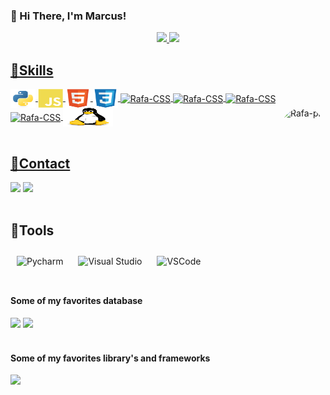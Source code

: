 ### 👋 Hi There, I'm Marcus!

<div align="center">
  <a href="https://github.com/">
  <img height="180em" src="https://github-readme-stats.vercel.app/api?username=marcustorre5&show_icons=true&theme=dark&include_all_commits=true&count_private=true"/>
  <img height="180em" src="https://github-readme-stats.vercel.app/api/top-langs/?username=marcustorre5&layout=compact&langs_count=7&theme=dark"/>
</div>
  
## 🚀Skills
   
</div>
<div style="display: inline_block">
  <img align="center" alt="Rafa-Python" height="30" width="40" src="https://raw.githubusercontent.com/devicons/devicon/master/icons/python/python-original.svg">
  <img align="center" alt="Rafa-Js" height="30" width="40" src="https://raw.githubusercontent.com/devicons/devicon/master/icons/javascript/javascript-plain.svg">
  <img align="center" alt="Rafa-HTML" height="30" width="40" src="https://raw.githubusercontent.com/devicons/devicon/master/icons/html5/html5-original.svg">
  <img align="center" alt="Rafa-CSS" height="30" width="40" src="https://raw.githubusercontent.com/devicons/devicon/master/icons/css3/css3-original.svg">
  <img align="center" alt="Rafa-CSS" height="30" width="80" src="https://img.shields.io/badge/MySQL-00000F?style=for-the-badge&logo=mysql&logoColor=white">
  <img align="center" alt="Rafa-CSS" height="30" width="80" src="https://img.shields.io/badge/Flask-000000?style=for-the-badge&logo=flask&logoColor=white">
  <img align="center" alt="Rafa-CSS" height="30" width="80" src="https://img.shields.io/badge/Perl-39457E?style=for-the-badge&logo=perl&logoColor=white">
  <img align="center" alt="Rafa-CSS" height="30" width="80" src="https://img.shields.io/badge/Windows-0078D6?style=for-the-badge&logo=windows&logoColor=white">
  <img align="center" alt="Rafa-CSS" height="30" width="80" src="https://raw.githubusercontent.com/devicons/devicon/master/icons/linux/linux-original.svg">
  <img align="right" alt="Rafa-pic" height="150" style="border-radius:50px;" src="https://c.tenor.com/rkY5QA5c3VAAAAAM/gato-digitando.gif">
</div>
</div>


<br>

## 💬Contact

<div>
  <a href = "mailto:marcusmt9@gmail.com"><img src="https://img.shields.io/badge/-Gmail-%23333?style=for-the-badge&logo=gmail&logoColor=white" target="_blank"></a>
  <a href="https://www.linkedin.com/in/marcusvatorres" target="_blank"><img src="https://img.shields.io/badge/-LinkedIn-%230077B5?style=for-the-badge&logo=linkedin&logoColor=white" target="_blank"></a>
</div>

<br>

## 🔭Tools


<div>
  <img style="margin: 10px" src="https://cdn.jsdelivr.net/gh/devicons/devicon/icons/pycharm/pycharm-original.svg" alt="Pycharm" height="30" />
  <img style="margin: 10px" src="https://cdn.jsdelivr.net/gh/devicons/devicon/icons/visualstudio/visualstudio-plain.svg" alt="Visual Studio" height="30" />
  <img style="margin: 10px" src="https://cdn.jsdelivr.net/gh/devicons/devicon/icons/vscode/vscode-original.svg" alt="VSCode" height="30" />
  
  
<div>

<br>

<div>
    <h4> Some of my favorites database</h4>
    <img src="https://img.shields.io/badge/PostgreSQL-316192?style=for-the-badge&logo=postgresql&logoColor=white" target="_blank">
    <img src="https://img.shields.io/badge/SQLite-07405E?style=for-the-badge&logo=sqlite&logoColor=white" target="_blank">
  </div>

<br>

 <div>
    <h4> Some of my favorites library's and frameworks</h4>
    <img src="https://img.shields.io/badge/Django-092E20?style=for-the-badge&logo=django&logoColor=white" target="_blank">
  </div>

  
  
  
<!--
**marcustorre5/marcustorre5** is a ✨ _special_ ✨ repository because its `README.md` (this file) appears on your GitHub profile.

Here are some ideas to get you started:

- 🔭 I’m currently working on ...
- 🌱 I’m currently learning ...
- 👯 I’m looking to collaborate on ...
- 🤔 I’m looking for help with ...
- 💬 Ask me about ...
- 📫 How to reach me: ...
- 😄 Pronouns: ...
- ⚡ Fun fact: ...
-->
